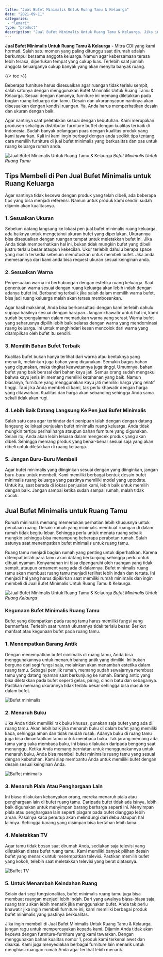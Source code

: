 ```yaml
---
title: "Jual Bufet Minimalis Untuk Ruang Tamu & Kelaurga"
date: "2021-09-11"
categories:
 - "lemari"
type: "product"
description: "Jual Bufet Minimalis Untuk Ruang Tamu & Kelaurga. Jika ingin membeli di Jual Bufet Minimalis Untuk Ruang Tamu & Kelaurga, jangan ragu untuk mempercayakan kep..."
---
```


**Jual Bufet Minimalis Untuk Ruang Tamu & Kelaurga** - Mitra CDI yang kami hormati. Salah satu momen yang paling ditunggu saat dirumah adalah berkumpul bersama anggota keluarga. Namun agar kebersamaan terasa lebih terasa, diperlukan tempat yang cukup luas. Terlebih saat jumlah anggota keluarganya cukup banyak yang akan menyita banyak ruang.

{{< toc >}}

Beberapa furniture harus disesuaikan agar ruangan tidak terlalu sempit, salah satunya dengan menggunakan Bufet Minimalis Untuk Ruang Tamu & Kelaurga. Sesuai dengan namanya, furniture ini memang diletakkan pada bagian ruang keluarga dan tamu. Desain dan ukurannyapun nantinya akan disesuaikan dengan kondisi ruangan. Ya, Anda harus memperhatikan desain dan ukuran dengan baik.

Agar nantinya saat peletakkan sesuai dengan kebutuhan. Kami merupakan produsen sekaligus distributor furniture buffet dengan kualitas terbaik di Indonesia. Sudah banyak pelanggan puas dengan kualitas produk yang kami tawarkan. Kali ini kami ingin berbagi dengan anda sedikit tips tentang cara memilih furniture di jual bufet minimalis yang berkualitas dan pas untuk ruang keluarga rumah anda.

![Jual Bufet Minimalis Untuk Ruang Tamu & Kelaurga](/images/product/buffet-kayu-jati-2.jpg)
*Bufet Minimalis Untuk Ruang Tamu*

## Tips Membeli di Pen Jual Bufet Minimalis untuk Ruang Keluarga

Agar nantinya tidak kecewa dengan produk yang telah dibeli, ada beberapa tips yang bisa menjadi referensi. Namun untuk produk kami sendiri sudah dijamin akan kualitasnya.

### 1\. Sesuaikan Ukuran

Sebelum datang langsung ke lokasi pen jual bufet minimalis ruang keluarga, ada baiknya untuk mengetahui ukuran bufet yang diperlukan. Ukurannya bisa disesuaikan dengan ruangan tempat untuk meletakkan bufet ini. Jika Anda tidak memperhatikan hal ini, bukan tidak mungkin bufet yang dibeli justru terlalu besar ataupun kekecilan. Ukur terlebih dahulu berapa space yang masih tersedia sebelum memutuskan untuk membeli bufet. Jika anda memesannya dari kami anda bisa request ukuran sesuai keinginan anda.

### 2\. Sesuaikan Warna

Penyesuaian warna ini berhubungan dengan estetika ruang keluarga. Saat penentuan warna sesuai dengan ruang keluarga akan lebih indah dengan adanya bufet ini. Berbanding terbalik jika salah dalam memilih warna bufet, bisa jadi ruang keluarga malah akan terasa membosankan.

Agar hasil maksimal, Anda bisa berkonsultasi dengan kami terlebih dahulu supaya hasilnya sesuai dengan harapan. Jangan khawatir untuk hal ini, kami sudah berpengalaman dalam memadukan warna yang serasi. Warna bufet yang seharusnya dipilih lebih baik selaras dengan warna yang mendominasi ruang keluarga. Ini untuk menghindari kesan mencolok dari warna yang ditampilkan oleh bufet itu sendiri.

### 3\. Memilih Bahan Bufet Terbaik

Kualitas bufet bukan hanya terlihat dari warna atau bentuknya yang menarik, melainkan juga bahan yang digunakan. Semakin bagus bahan yang digunakan, maka tingkat keawetannya juga tinggi. Umumnya, bahan bufet yang baik berasal dari bahan kayu jati. Semua orang sudah mengakui bahwa kayu jenis ini memang memiliki ketahanan yang baik. Namun biasanya, furniture yang menggunakan kayu jati memiliki harga yang relatif tinggi. Tapi jika Anda membeli di kami, tak perlu khawatir dengan harga yang ditawarkan. Kualitas dan harga akan sebanding sehingga Anda sama sekali tidak akan rugi.

### 4\. Lebih Baik Datang Langsung Ke Pen jual Bufet Minimalis

Salah satu cara agar terhindar dari penipuan ialah dengan dengan datang langsung ke lokasi penjualan bufet minimalis ruang keluarga. Anda tidak mungkin tertipu perihal harga ataupun bahan furniture yang digunakan. Selain itu, Anda akan lebih leluasa dalam mengecek produk yang akan dibeli. Sehingga memang produk yang benar-benar sesuai saja yang akan dibeli untuk diletakkan di ruang keluarga.

### 5\. Jangan Buru-Buru Membeli

Agar bufet minimalis yang diinginkan sesuai dengan yang diinginkan, jangan buru-buru untuk membeli. Kami memiliki berbagai bentuk desain bufet minimalis ruang keluarga yang pastinya memiliki model yang uptodate. Untuk itu, saat berada di lokasi penjualan kami, lebih baik untuk memilih dengan baik. Jangan sampai ketika sudah sampai rumah, malah tidak cocok.

## Jual Bufet Minimalis untuk Ruang Tamu

Rumah minimalis memang memerlukan perhatian lebih khususnya untuk penataan ruang. Desain rumah yang minimalis membuat ruangan di dalam rumah tidak begitu lebar. Sehingga perlu untuk menata ruang sebaik mungkin sehingga bisa menampung beberapa perabotan rumah. Salah satunya saat menempatkan bufet minimalis untuk ruang tamu.

Ruang tamu menjadi bagian rumah yang penting untuk diperhatikan. Karena ditempat inilah para tamu akan datang berkunjung sehingga perlu untuk dibuat nyaman. Kenyamanan ini bisa dipengaruhi oleh ruangan yang tidak sempit, ataupun ornament yang ada di dalamnya. Bufet minimalis ruang tamu akan membuat ruang tamu menjadi terlihat lebih indah dan tertata. Ini menjadi hal yang harus dipikirkan saat memiliki rumah minimalis dan ingin membeli di Jual Bufet Minimalis Untuk Ruang Tamu & Kelaurga.

![Jual Bufet Minimalis Untuk Ruang Tamu & Kelaurga](/images/product/buffet-kayu-jati.jpg)
*Bufet Minimalis Untuk Ruang Kelaurga*

### Kegunaan Bufet Minimalis Ruang Tamu

Bufet yang ditempatkan pada ruang tamu harus memiliki fungsi yang bermanfaat. Terlebih saat rumah ukurannya tidak terlalu besar. Berikut manfaat atau kegunaan bufet pada ruang tamu.

### 1\. Menempatkan Barang Antik

Dengan menempatkan bufet minimalis di ruang tamu, Anda bisa menggunakannya untuk menaruh barang antik yang dimiliki. Ini bukan berguna dari segi fungsi saja, melainkan akan menambah estetika dalam ruang tamu. Sebagai pemilik rumah, memang sudah sewajarnya membuat tamu yang datang nyaman saat berkunjung ke rumah. Barang antic yang bisa diletakkan pada bufet seperti gelas, piring, cincin batu dan sebagainya. Pastikan memang ukurannya tidak terlalu besar sehingga bisa masuk ke dalam bufet.

![Bufet minimalis](/images/product/buffet-minimalis-unik.jpg)

### 2\. Menaruh Buku

Jika Anda tidak memiliki rak buku khusus, gunakan saja bufet yang ada di ruang tamu. Akan lebih baik jika menaruh buku di dalam bufet yang memiliki kaca, sehingga aman dan tidak mudah rusak. Adanya buku di ruang tamu juga bisa dimanfaatkan tamu untuk membaca buku. Tak jarang memang ada tamu yang suka membaca buku, ini biasa dilakukan daripada bengong saat menunggu. Ketika Anda memang berniatan untuk menggunakannya untuk menaruh buku, Anda bisa membeli bufet minimalis ruang tamu yang sesuai dengan kebutuhan. Kami siap membantu Anda untuk memiliki bufet dengan desain sesuai keinginan Anda.

![Buffet minimalis](/images/product/buffet-tv-kayu-2.jpg)

### 3\. Menaruh Piala Atau Penghargaan Lain

Ini biasa dilakukan kebanyakan orang, mereka menaruh piala atau penghargaan lain di bufet ruang tamu. Daripada bufet tidak ada isinya, lebih baik digunakan untuk menyimpan barang berharga seperti ini. Menyimpan piala atau penghargaan lain seperti piagam pada bufet dianggap lebih aman. Pasalnya kaca penutup akan melindungi dari debu ataupun hal lainnya. Sehingga barang yang disimpan bisa bertahan lebih lama.

### 4\. Meletakkan TV

Agar tamu tidak bosan saat dirumah Anda, sediakan saja televisi yang diletakkan diatas bufet ruang tamu. Kami memiliki banyak pilihan desain bufet yang menarik untuk menempatkan televisi. Pastikan memilih bufet yang kokoh, telebih saat meletakkan televisi yang berat diatasnya.

![Buffet TV](/images/product/buffet-tv-kayu.jpg)

### 5\. Untuk Menambah Keindahan Ruang

Selain dari segi fungsionalitas, bufet minimalis ruang tamu juga bisa membuat ruangan menjadi lebih indah. Dari yang awalnya biasa-biasa saja, ruang tamu akan lebih menarik jika menggunakan bufet. Anda tak perlu khawatir jika ingin membeli furniture ini, kami memiliki berbagai produk bufet minimalis yang pastinya berkualitas.

Jika ingin membeli di Jual Bufet Minimalis Untuk Ruang Tamu & Kelaurga, jangan ragu untuk mempercayakan kepada kami. Dijamin Anda tidak akan kecewa dengan furniture-furniture yang kami tawarkan. Dengan menggunakan bahan kualitas nomor 1, produk kami terkenal awet dan disukai. Kami juga menyediakan berbagai furniture lain menarik untuk menghiasi ruangan rumah Anda agar terlihat lebih menarik.

